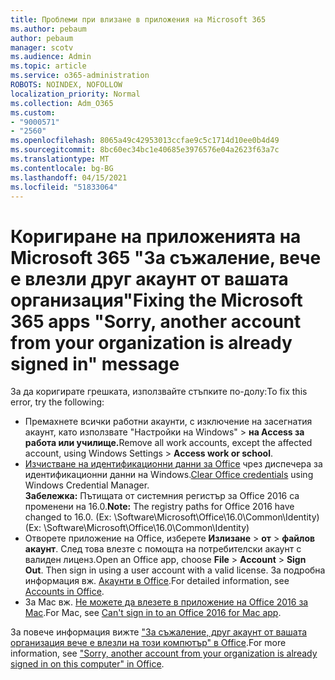 ```yaml
---
title: Проблеми при влизане в приложения на Microsoft 365
ms.author: pebaum
author: pebaum
manager: scotv
ms.audience: Admin
ms.topic: article
ms.service: o365-administration
ROBOTS: NOINDEX, NOFOLLOW
localization_priority: Normal
ms.collection: Adm_O365
ms.custom:
- "9000571"
- "2560"
ms.openlocfilehash: 8065a49c42953013ccfae9c5c1714d10ee0b4d49
ms.sourcegitcommit: 8bc60ec34bc1e40685e3976576e04a2623f63a7c
ms.translationtype: MT
ms.contentlocale: bg-BG
ms.lasthandoff: 04/15/2021
ms.locfileid: "51833064"
---
```

# <a name="fixing-the-microsoft-365-apps-sorry-another-account-from-your-organization-is-already-signed-in-message"></a><span data-ttu-id="58c6a-102">Коригиране на приложенията на Microsoft 365 "За съжаление, вече е влезли друг акаунт от вашата организация"</span><span class="sxs-lookup"><span data-stu-id="58c6a-102">Fixing the Microsoft 365 apps "Sorry, another account from your organization is already signed in" message</span></span>

<span data-ttu-id="58c6a-103">За да коригирате грешката, използвайте стъпките по-долу:</span><span class="sxs-lookup"><span data-stu-id="58c6a-103">To fix this error, try the following:</span></span>

- <span data-ttu-id="58c6a-104">Премахнете всички работни акаунти, с изключение на засегнатия акаунт, като използвате "Настройки на Windows" > **на Access за работа или училище.**</span><span class="sxs-lookup"><span data-stu-id="58c6a-104">Remove all work accounts, except the affected account, using Windows Settings > **Access work or school**.</span></span>
- <span data-ttu-id="58c6a-105">[Изчистване на идентификационни данни за Office](https://docs.microsoft.com/office/troubleshoot/error-messages/another-account-already-signed-in#step-3-clear-cached-credentials-on-the-computer) чрез диспечера за идентификационни данни на Windows.</span><span class="sxs-lookup"><span data-stu-id="58c6a-105">[Clear Office credentials](https://docs.microsoft.com/office/troubleshoot/error-messages/another-account-already-signed-in#step-3-clear-cached-credentials-on-the-computer) using Windows Credential Manager.</span></span><br/>
    <span data-ttu-id="58c6a-106">**Забележка:** Пътищата от системния регистър за Office 2016 са променени на 16.0.</span><span class="sxs-lookup"><span data-stu-id="58c6a-106">**Note:** The registry paths for Office 2016 have changed to 16.0.</span></span> <span data-ttu-id="58c6a-107">(Ex: \Software\Microsoft\Office\16.0\Common\Identity\)</span><span class="sxs-lookup"><span data-stu-id="58c6a-107">(Ex: \Software\Microsoft\Office\16.0\Common\Identity\)</span></span>
- <span data-ttu-id="58c6a-108">Отворете приложение на Office, изберете **Излизане**  >  **от**  >  **файлов акаунт**. След това влезте с помощта на потребителски акаунт с валиден лиценз.</span><span class="sxs-lookup"><span data-stu-id="58c6a-108">Open an Office app, choose **File** > **Account** > **Sign Out**. Then sign in using a user account with a valid license.</span></span> <span data-ttu-id="58c6a-109">За подробна информация вж. [Акаунти в Office](https://support.office.com/article/accounts-in-office-628ea040-f265-49de-b986-be09c3ebf8a9).</span><span class="sxs-lookup"><span data-stu-id="58c6a-109">For detailed information, see [Accounts in Office](https://support.office.com/article/accounts-in-office-628ea040-f265-49de-b986-be09c3ebf8a9).</span></span>
- <span data-ttu-id="58c6a-110">За Mac вж. [Не можете да влезете в приложение на Office 2016 за Mac](https://docs.microsoft.com/office365/troubleshoot/authentication/sign-in-to-office-2016-for-mac-fail).</span><span class="sxs-lookup"><span data-stu-id="58c6a-110">For Mac, see [Can't sign in to an Office 2016 for Mac app](https://docs.microsoft.com/office365/troubleshoot/authentication/sign-in-to-office-2016-for-mac-fail).</span></span>

<span data-ttu-id="58c6a-111">За повече информация вижте ["За съжаление, друг акаунт от вашата организация вече е влезли на този компютър" в Office](https://docs.microsoft.com/office/troubleshoot/error-messages/another-account-already-signed-in).</span><span class="sxs-lookup"><span data-stu-id="58c6a-111">For more information, see ["Sorry, another account from your organization is already signed in on this computer" in Office](https://docs.microsoft.com/office/troubleshoot/error-messages/another-account-already-signed-in).</span></span>